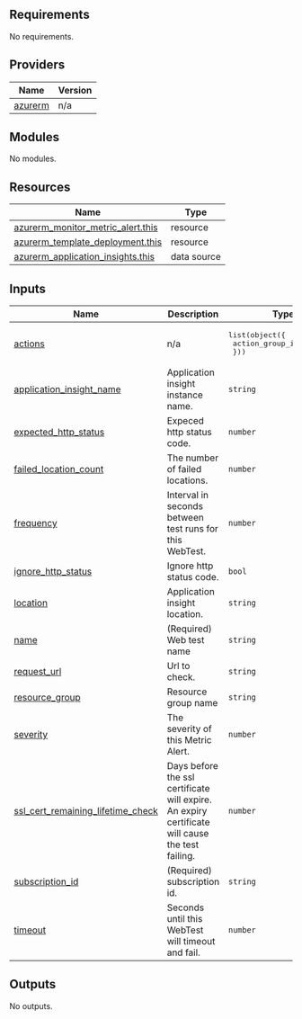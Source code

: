 <!-- BEGINNING OF PRE-COMMIT-TERRAFORM DOCS HOOK -->
## Requirements

No requirements.

## Providers

| Name | Version |
|------|---------|
| <a name="provider_azurerm"></a> [azurerm](#provider\_azurerm) | n/a |

## Modules

No modules.

## Resources

| Name | Type |
|------|------|
| [azurerm_monitor_metric_alert.this](https://registry.terraform.io/providers/hashicorp/azurerm/latest/docs/resources/monitor_metric_alert) | resource |
| [azurerm_template_deployment.this](https://registry.terraform.io/providers/hashicorp/azurerm/latest/docs/resources/template_deployment) | resource |
| [azurerm_application_insights.this](https://registry.terraform.io/providers/hashicorp/azurerm/latest/docs/data-sources/application_insights) | data source |

## Inputs

| Name | Description | Type | Default | Required |
|------|-------------|------|---------|:--------:|
| <a name="input_actions"></a> [actions](#input\_actions) | n/a | <pre>list(object({<br>    action_group_id = string<br>  }))</pre> | n/a | yes |
| <a name="input_application_insight_name"></a> [application\_insight\_name](#input\_application\_insight\_name) | Application insight instance name. | `string` | n/a | yes |
| <a name="input_expected_http_status"></a> [expected\_http\_status](#input\_expected\_http\_status) | Expeced http status code. | `number` | `200` | no |
| <a name="input_failed_location_count"></a> [failed\_location\_count](#input\_failed\_location\_count) | The number of failed locations. | `number` | `1` | no |
| <a name="input_frequency"></a> [frequency](#input\_frequency) | Interval in seconds between test runs for this WebTest. | `number` | `300` | no |
| <a name="input_ignore_http_status"></a> [ignore\_http\_status](#input\_ignore\_http\_status) | Ignore http status code. | `bool` | `false` | no |
| <a name="input_location"></a> [location](#input\_location) | Application insight location. | `string` | n/a | yes |
| <a name="input_name"></a> [name](#input\_name) | (Required) Web test name | `string` | n/a | yes |
| <a name="input_request_url"></a> [request\_url](#input\_request\_url) | Url to check. | `string` | n/a | yes |
| <a name="input_resource_group"></a> [resource\_group](#input\_resource\_group) | Resource group name | `string` | n/a | yes |
| <a name="input_severity"></a> [severity](#input\_severity) | The severity of this Metric Alert. | `number` | `1` | no |
| <a name="input_ssl_cert_remaining_lifetime_check"></a> [ssl\_cert\_remaining\_lifetime\_check](#input\_ssl\_cert\_remaining\_lifetime\_check) | Days before the ssl certificate will expire. An expiry certificate will cause the test failing. | `number` | `7` | no |
| <a name="input_subscription_id"></a> [subscription\_id](#input\_subscription\_id) | (Required) subscription id. | `string` | n/a | yes |
| <a name="input_timeout"></a> [timeout](#input\_timeout) | Seconds until this WebTest will timeout and fail. | `number` | `30` | no |

## Outputs

No outputs.
<!-- END OF PRE-COMMIT-TERRAFORM DOCS HOOK -->
